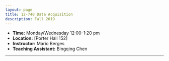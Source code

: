 ```yaml
---
layout: page
title: 12-740 Data Acquisition
description: Fall 2019
---
```


- **Time:** Monday/Wednesday 12:00-1:20 pm
- **Location:** [Porter Hall 152]
- **Instructor:** Mario Berges
- **Teaching Assistant:** Bingqing Chen

***

